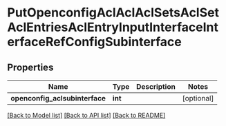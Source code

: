 # PutOpenconfigAclAclAclSetsAclSetAclEntriesAclEntryInputInterfaceInterfaceRefConfigSubinterface

## Properties
Name | Type | Description | Notes
------------ | ------------- | ------------- | -------------
**openconfig_aclsubinterface** | **int** |  | [optional] 

[[Back to Model list]](../README.md#documentation-for-models) [[Back to API list]](../README.md#documentation-for-api-endpoints) [[Back to README]](../README.md)



